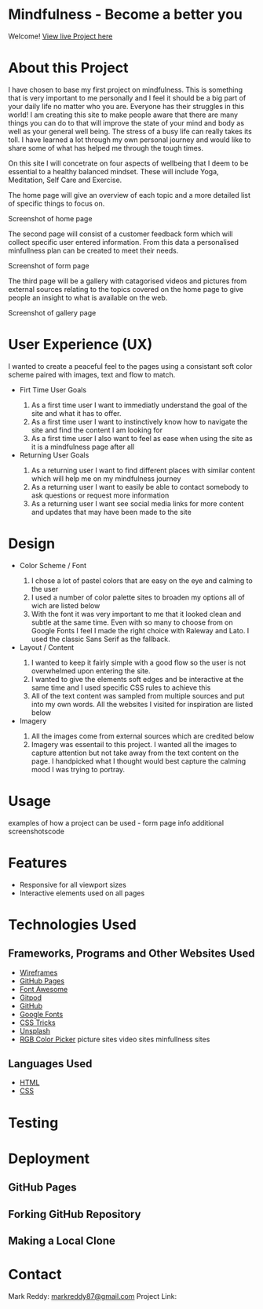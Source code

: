 # Mindfulness - Become a better you

Welcome! [View live Project here]()

# About this Project
I have chosen to base my first project on mindfulness. This is something that is very important to me personally and I feel it should be a big part of your daily life no matter who you are. Everyone has their struggles in this world! I am creating this site to make people aware that there are many things you can do to that will improve the state of your mind and body as well as your general well being. The stress of a busy life can really takes its toll. I have learned a lot through my own personal journey and would like to share some of what has helped me through the tough times.

On this site I will concetrate on four aspects of wellbeing that I deem to be essential to a healthy balanced mindset. These will include Yoga, Meditation, Self Care and Exercise.

The home page will give an overview of each topic and a more detailed list of specific things to focus on. 

Screenshot of home page


The second page will consist of a customer feedback form which will collect specific user entered information. From this data a personalised minfullness plan can be created to meet their needs.

Screenshot of form page

The third page will be a gallery with catagorised videos and pictures from external sources relating to the topics covered on the home page to give people an insight to what is available on the web.

Screenshot of gallery page


# User Experience (UX)
I wanted to create a peaceful feel to the pages using a consistant soft color scheme paired with images, text and flow to match. 

<ul>
    <li>Firt Time User Goals</li>
        <ol>
            <li>As a first time user I want to immediatly understand the goal of the site and what it has to offer.</li>
            <li>As a first time user I want to instinctively know how to navigate the site and find the content I am looking for</li>
            <li>As a first time user I also want to feel as ease when using the site as it is a mindfulness page after all</li>
        </ol>
    <li>Returning User Goals</li>
        <ol>
            <li>As a returning user I want to find different places with similar content which will help me on my mindfulness journey</li>
            <li>As a returning user I want to easily be able to contact somebody to ask questions or request more information</li>
            <li>As a returning user I want see social media links for more content and updates that may have been made to the site</li>
</ul>

# Design
<ul>
    <li>Color Scheme / Font</li>
        <ol>
            <li>I chose a lot of pastel colors that are easy on the eye and calming to the user</li>
            <li>I used a number of color palette sites to broaden my options all of wich are listed below</li>
            <li>With the font it was very important to me that it looked clean and subtle at the same time. Even with so many to choose from on Google Fonts I feel I made the right choice with Raleway and Lato. I used the classic Sans Serif as the fallback.</li>
        </ol>
    <li>Layout / Content</li>
        <ol>
            <li>I wanted to keep it fairly simple with a good flow so the user is not overwhelmed upon entering the site.</li>
            <li>I wanted to give the elements soft edges and be interactive at the same time and I used specific CSS rules to achieve this</li>
            <li>All of the text content was sampled from multiple sources and put into my own words. All the websites I visited for inspiration are listed below</li>
        </ol>
    <li>Imagery</li>
        <ol>
            <li>All the images come from external sources which are credited below</li>
            <li>Imagery was essentail to this project. I wanted all the images to capture attention but not take away from the text content on the page. I handpicked what I thought would best capture the calming mood I was trying to portray.</li>
        </ol>
</ul>

# Usage

examples of how a project can be used - form page info
additional screenshotscode

# Features
<ul>
    <li>Responsive for all viewport sizes</li>
    <li>Interactive elements used on all pages</li>
</ul>

# Technologies Used

## Frameworks, Programs and Other Websites Used
* [Wireframes](https://balsamiq.cloud)
* [GitHub Pages](https://pages.github.com)
* [Font Awesome](https://fontawesome.com)
* [Gitpod](https://gitpod.io)
* [GitHub](https://github.com/)
* [Google Fonts](https://fonts.google.com/specimen/Raleway)
* [CSS Tricks](https://css-tricks.com/)
* [Unsplash](https://unsplash.com/)
* [RGB Color Picker](https://rgbacolorpicker.com/)
picture sites
video sites
minfullness sites 

## Languages Used
* [HTML](https://en.wikipedia.org/wiki/HTML)
* [CSS](https://en.wikipedia.org/wiki/CSS)

# Testing

# Deployment

## GitHub Pages
## Forking GitHub Repository
## Making a Local Clone

# Contact
Mark Reddy: markreddy87@gmail.com
Project Link: 
